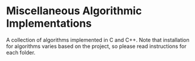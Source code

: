# Miscellaneous Algorithmic Implementations

A collection of algorithms implemented in C and C++. Note that installation
for algorithms varies based on the project, so please read instructions for each
folder.